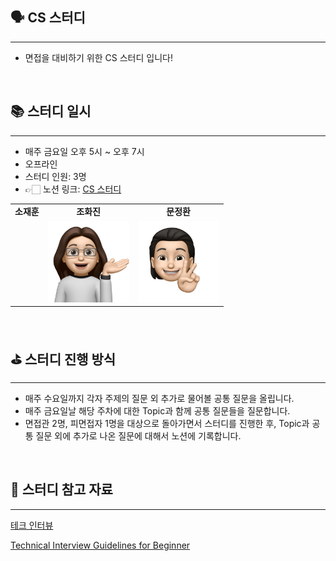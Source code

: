 ## 🗣️ CS 스터디

---

- 면접을 대비하기 위한 CS 스터디 입니다!

<br/>

## 📚 스터디 일시

---

- 매주 금요일 오후 5시 ~ 오후 7시
- 오프라인
- 스터디 인원: 3명
- 👉🏻 노션 링크: [CS 스터디](https://stormy-cardigan-61a.notion.site/CS-54efe9100fa74e0d9de9a6bc7e627959?pvs=4)


<table>
  <tr>
    <td align="center"><b>소재훈</b></td>
    <td align="center"><b>조화진</b></td>
    <td align="center"><b>문정환</b></td>
  </tr>
 <tr>
    <td align="center"><a href="https://github.com/jay-so"><img src="https://avatars.githubusercontent.com/jay-so" width="130px;" alt=""></a></td>
    <td align="center"><img src="profile/조화진.png" width="130px;" alt=""></td>
    <td align="center"><img src="profile/문정환.png" width="130px;" alt=""></td>
  </tr>
</table>

<br/>

## ⛳️ 스터디 진행 방식

---

- 매주 수요일까지 각자 주제의 질문 외 추가로 물어볼 공통 질문을 올립니다.
- 매주 금요일날 해당 주차에 대한 Topic과 함께 공통 질문들을 질문합니다.
- 면접관 2명, 피면접자 1명을 대상으로 돌아가면서 스터디를 진행한 후, Topic과 공통 질문 외에 추가로 나온 질문에 대해서 노션에 기록합니다.

<br/>

## 📖 스터디 참고 자료

---

[테크 인터뷰](https://github.com/VSFe/Tech-Interview/tree/main)

[Technical Interview Guidelines for Beginner](https://github.com/JaeYeopHan/Interview_Question_for_Beginner)
